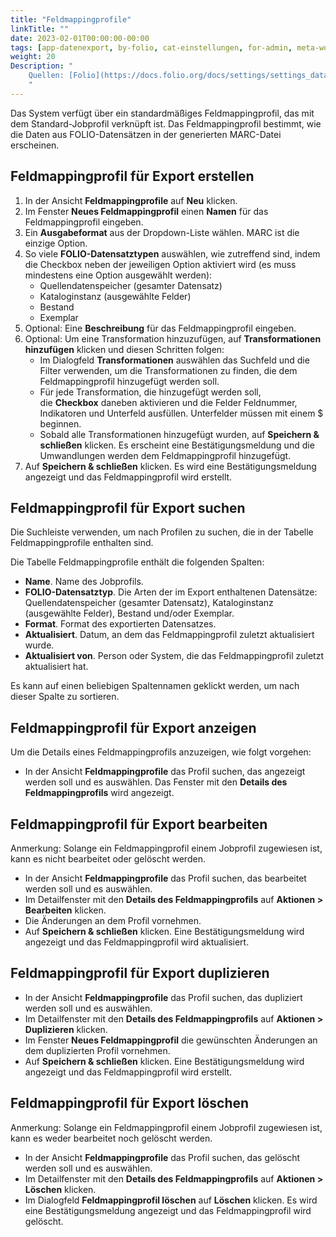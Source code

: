 ```yaml
---
title: "Feldmappingprofile"
linkTitle: ""
date: 2023-02-01T00:00:00-00:00
tags: [app-datenexport, by-folio, cat-einstellungen, for-admin, meta-workflow_sammlung]
weight: 20
Description: "
    Quellen: [Folio](https://docs.folio.org/docs/settings/settings_data_export/settings_data_export/#settings--data-export--job-profiles ) & [GBV](https://info.gbv.de/display/FOLIOGBVEXTERN/Einstellungen+(Datenexport):+Feldmappingprofile)
    "
---
```


Das System verfügt über ein standardmäßiges Feldmappingprofil, das mit dem Standard-Jobprofil verknüpft ist. Das Feldmappingprofil bestimmt, wie die Daten aus FOLIO-Datensätzen in der generierten MARC-Datei erscheinen.

## Feldmappingprofil für Export erstellen

1.  In der Ansicht **Feldmappingprofile** auf **Neu** klicken.
2.  Im Fenster **Neues Feldmappingprofil** einen **Namen** für das Feldmappingprofil eingeben.
3.  Ein **Ausgabeformat** aus der Dropdown-Liste wählen. MARC ist die einzige Option.
4.  So viele **FOLIO-Datensatztypen** auswählen, wie zutreffend sind, indem die Checkbox neben der jeweiligen Option aktiviert wird (es muss mindestens eine Option ausgewählt werden):
    -   Quellendatenspeicher (gesamter Datensatz)
    -   Kataloginstanz (ausgewählte Felder)
    -   Bestand
    -   Exemplar
5.  Optional: Eine **Beschreibung** für das Feldmappingprofil eingeben.
6.  Optional: Um eine Transformation hinzuzufügen, auf **Transformationen hinzufügen** klicken und diesen Schritten folgen:
    -   Im Dialogfeld **Transformationen** auswählen das Suchfeld und die Filter verwenden, um die Transformationen zu finden, die dem Feldmappingprofil hinzugefügt werden soll.
    -   Für jede Transformation, die hinzugefügt werden soll, die **Checkbox** daneben aktivieren und die Felder Feldnummer, Indikatoren und Unterfeld ausfüllen. Unterfelder müssen mit einem $ beginnen.
    -   Sobald alle Transformationen hinzugefügt wurden, auf **Speichern & schließen** klicken. Es erscheint eine Bestätigungsmeldung und die Umwandlungen werden dem Feldmappingprofil hinzugefügt.
7.  Auf **Speichern & schließen** klicken. Es wird eine Bestätigungsmeldung angezeigt und das Feldmappingprofil wird erstellt.

## Feldmappingprofil für Export suchen

Die Suchleiste verwenden, um nach Profilen zu suchen, die in der Tabelle Feldmappingprofile enthalten sind.

Die Tabelle Feldmappingprofile enthält die folgenden Spalten:

-   **Name**. Name des Jobprofils.
-   **FOLIO-Datensatztyp**. Die Arten der im Export enthaltenen Datensätze: Quellendatenspeicher (gesamter Datensatz), Kataloginstanz (ausgewählte Felder), Bestand
    und/oder Exemplar.
-   **Format**. Format des exportierten Datensatzes.
-   **Aktualisiert**. Datum, an dem das Feldmappingprofil zuletzt aktualisiert wurde.
-   **Aktualisiert von**. Person oder System, die das Feldmappingprofil zuletzt aktualisiert hat.

Es kann auf einen beliebigen Spaltennamen geklickt werden, um nach dieser Spalte zu sortieren.

## Feldmappingprofil für Export anzeigen

Um die Details eines Feldmappingprofils anzuzeigen, wie folgt vorgehen:

-   In der Ansicht **Feldmappingprofile** das Profil suchen, das angezeigt werden soll und es auswählen. Das Fenster mit den **Details des Feldmappingprofils** wird angezeigt.

## Feldmappingprofil für Export bearbeiten

Anmerkung: Solange ein Feldmappingprofil einem Jobprofil zugewiesen ist, kann es nicht bearbeitet oder gelöscht werden.

-   In der Ansicht **Feldmappingprofile** das Profil suchen, das bearbeitet werden soll und es auswählen.
-   Im Detailfenster mit den **Details des Feldmappingprofils** auf **Aktionen > Bearbeiten** klicken.
-   Die Änderungen an dem Profil vornehmen.
-   Auf **Speichern & schließen** klicken. Eine Bestätigungsmeldung wird angezeigt und das Feldmappingprofil wird aktualisiert.

## Feldmappingprofil für Export duplizieren

-   In der Ansicht **Feldmappingprofile** das Profil suchen, das dupliziert werden soll und es auswählen.
-   Im Detailfenster mit den **Details des Feldmappingprofils** auf **Aktionen > Duplizieren** klicken.
-   Im Fenster **Neues Feldmappingprofil** die gewünschten Änderungen an dem duplizierten Profil vornehmen.
-   Auf **Speichern & schließen** klicken. Eine Bestätigungsmeldung wird angezeigt und das Feldmappingprofil wird erstellt.

## Feldmappingprofil für Export löschen

Anmerkung: Solange ein Feldmappingprofil einem Jobprofil zugewiesen ist, kann es weder bearbeitet noch gelöscht werden.

-   In der Ansicht **Feldmappingprofile** das Profil suchen, das gelöscht werden soll und es auswählen.
-   Im Detailfenster mit den **Details des Feldmappingprofils** auf **Aktionen > Löschen** klicken.
-   Im Dialogfeld **Feldmappingprofil löschen** auf **Löschen** klicken. Es wird eine Bestätigungsmeldung angezeigt und das Feldmappingprofil wird gelöscht.
